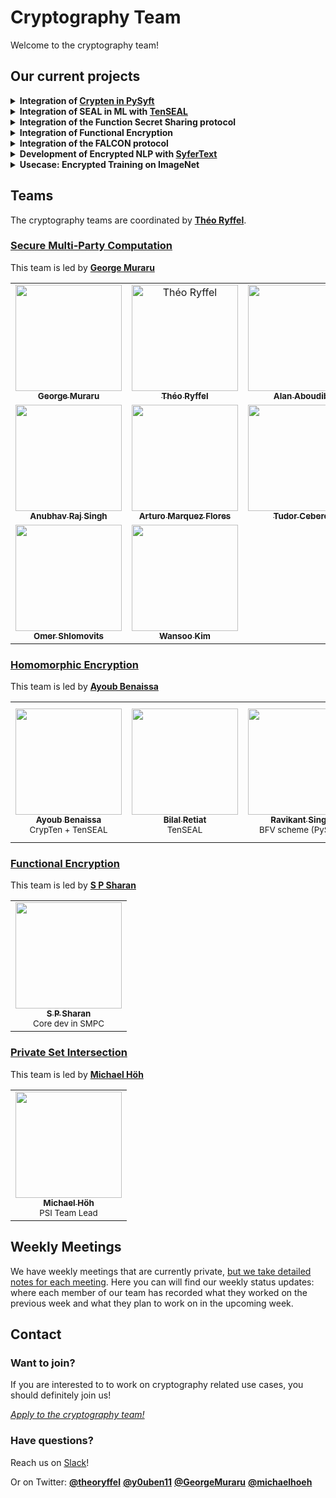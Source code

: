 # Cryptography Team

Welcome to the cryptography team!

## Our current projects

<details><summary><b>Integration of <a href="./projects/CrypTen.md">Crypten in PySyft</a></b></summary>
<p>
We're also working on integrating the CrypTen library for MPC which is developed by Facebook. This is a top priority project of the team, and will allow users to benefit from the massive optimizations of this library which works only with PyTorch.
</p>
</details>

<details><summary><b>Integration of SEAL in ML with <a href="https://github.com/OpenMined/tenseal">TenSEAL</a></b></summary>
<p>
We currently support standard protocols in MPC but would like to extend support for Homomorphic Encryption and other protocols (like Functional Encryption), to allow researchers to use any of them and to compare them for their usecase. In particular, we will provide support for the 1st class HE library SEAL built by Microsoft, through a dedicated library named TenSEAL which adds the abstraction of Tensor on top of SEAL. This will be DL framework agnostic.
<b>Read the <a href="./projects/TenSEAL.md">project Roadmap</a>!</b>
</p>
</details>

<details><summary><b>Integration of the Function Secret Sharing protocol</b></summary>
<p>
We're still integrating new crypto protocols natively in PySyft. This allows us to use them in a wider set of contexts, especially on mobiles and across all kind of computation frameworks. Among the next protocols we are working on Function Secret Sharing which is used in MPC to reduce the number of interactions compared to previous state-of-the-art MPC protocols. Checkout the progress <a href="https://github.com/OpenMined/PySyft/milestone/12">here</a>!
</p>
</details>

<details><summary><b>Integration of Functional Encryption</b></summary>
<p>
We're still integrating new crypto protocols natively in PySyft, including Functional Encryption, which allows to compute over encrypted data and do the decryption without any interaction! More info here: https://github.com/OpenMined/PySyft/issues/3108. 
</p>
</details>

<details><summary><b>Integration of the FALCON protocol</b></summary>
<p>
We're still integrating new crypto protocols natively in PySyft, including FALCON, an optimized version of SecureNN! Checkout the progress <a href="https://github.com/OpenMined/PySyft/milestone/14">here</a>!
</p>
</details>

<details><summary><b>Development of Encrypted NLP with <a href="https://github.com/OpenMined/SyferText">SyferText</a></b></summary>
<p>
Text processing in Federated Learning is an under-estimated complex task. We're building a library to help users clean and process remote text datasets through various methods like tokenization, etc. This library is inspired from Spacy to deliver the same user-friendly interface, and will be 100% compatible with PySyft.
</p>
</details>

<details><summary><b>Usecase: Encrypted Training on ImageNet</b></summary>
<p>
Closely related to our focus on production, we want to demonstrate the utility of the crypto protocols that we build or integrate, by building a encrypted training usecase on a more ambitious dataset than MNIST, our ideal target is for example ImageNet.
</p>
</details>

## Teams

The cryptography teams are coordinated by [**Théo Ryffel**](https://github.com/LaRiffle).

### [Secure Multi-Party Computation](./smpc)

This team is led by [**George Muraru**](https://github.com/gmuraru)

<table>
  <tr>
    <td align="center">
      <a href="https://github.com/gmuraru">
        <img src="https://avatars1.githubusercontent.com/u/7805588?s=240" width="170px;" alt="">
        <br /><sub><b>George Muraru</b></sub></a><br />
      </a>
    </td>
    <td align="center">
      <a href="https://github.com/LaRiffle">
        <img src="https://avatars3.githubusercontent.com/u/12446521?s=240" width="170px;" alt="Théo Ryffel">
        <br /><sub><b>Théo Ryffel</b></sub></a><br />
      </a>
    </td>
    <td align="center">
      <a href="https://github.com/AlanAboudib">
        <img src="https://avatars1.githubusercontent.com/u/11991643?s=240" width="170px;" alt="">
        <br /><sub><b>Alan Aboudib</b></sub></a><br />
      </a>
    </td>
    <td align="center">
      <a href="https://github.com/Yugandhartripathi">
        <img src="https://avatars2.githubusercontent.com/u/32102845?s=240" width="170px;" alt="">
        <br /><sub><b>Yugandhar Tripathi</b></sub></a><br />
      </a>
    </td>
    </tr>
    <tr>
    <td align="center">
      <a href="https://github.com/aanurraj">
        <img src="https://avatars0.githubusercontent.com/u/28955148?s=460&u=b89b14ceffb4e0c26fcdc375242b3d3162700fb4&v=4" width="170px;" alt="">
        <br/><sub><b>Anubhav Raj Singh</b></sub/</a><br/>
      </a>
    </td>
    <td align="center">
      <a href="https://github.com/arturomf94">
        <img src="https://avatars2.githubusercontent.com/u/9259160?s=400&u=a363b29339e611e13e1f71ea7552e8bf5914cf37&v=4" width="170px;" alt="">
        <br/><sub><b>Arturo Marquez Flores</b></sub/</a><br/>
      </a>
    <td align="center">
      <a href="https://github.com/tudorcebere">
        <img src="https://avatars3.githubusercontent.com/u/31571425?s=460&u=250780102a5da2711faba8120fa8ab2b97c48fc9&v=4" width="170px;" alt="">
        <br/><sub><b>Tudor Cebere</b></sub></a><br/>
      </a>
    </td>
    <td align="center">
      <a href="https://github.com/abogaziah">
        <img src="https://avatars3.githubusercontent.com/u/33666625?s=460&u=1beaa9853113bc0ff6d040f3ba8a0fedc1acd17f&v=4" width="170px;" alt="">
        <br/><sub><b>Muhammed Abogazia</b></sub></a><br/>
      </a>
    </td>
  </tr>
  <tr>
    <td align="center">
      <a href="https://github.com/abogaziah">
        <img src="https://avatars3.githubusercontent.com/u/2446179?s=460&u=56801fbae185bb7f58d339d0a4fc4288f0ab697f&v=4" width="170px;" alt="">
        <br/><sub><b>Omer Shlomovits</b></sub></a><br/>
      </a>
    </td>
    <td align="center">
      <a href="https://github.com/omershlo">
        <img src="https://avatars0.githubusercontent.com/u/39186433?s=460&u=eabfd79a99109239b61412089f86f83cc2bacf0b&v=4" width="170px;" alt="">
        <br/><sub><b>Wansoo Kim</b></sub></a><br/>
      </a>
    </td>
  </tr>
</table>

### [Homomorphic Encryption](./he)

This team is led by [**Ayoub Benaissa**](https://github.com/youben11)


<table>
  <tr>
    <td align="center">
      <a href="https://github.com/youben11">
        <img src="https://avatars0.githubusercontent.com/u/21220087?s=240" width="170px;" alt="">
        <br /><sub><b>Ayoub Benaissa</b></sub></a><br />
        <sub>CrypTen + TenSEAL</sub>
      </a>
    </td>
    <td align="center">
      <a href="https://github.com/philomath213">
        <img src="https://avatars3.githubusercontent.com/u/20177422?s=460" width="170px;" alt="">
        <br /><sub><b>Bilal Retiat</b></sub></a><br />
        <sub>TenSEAL</sub>
      </a>
    </td>
    <td align="center">
      <a href="https://github.com/IamRavikantSingh">
        <img src="https://avatars2.githubusercontent.com/u/40258150?s=460&v=4" width="170px;" alt="">
        <br /><sub><b>Ravikant Singh</b></sub></a><br />
        <sub>BFV scheme (PySyft)</sub>
      </a>
    </td>
    <td align="center">
      <a href="https://github.com/bcebere">
        <img src="https://avatars0.githubusercontent.com/u/1623754?s=460&v=4" width="170px;" alt="">
        <br /><sub><b>Bogdan Cebere</b></sub></a><br />
        <sub>Homomorphic Encryption</sub>
        <sub>TenSEAL</sub>
      </a>
    </td>  

  </tr>
</table>


### [Functional Encryption](./fe)

This team is led by [**S P Sharan**](https://github.com/Syzygianinfern0)

<table>
  <tr>
    <td align="center">
      <a href="https://github.com/Syzygianinfern0">
        <img src="https://avatars2.githubusercontent.com/u/31875325?s=460" width="170px;" alt="">
        <br /><sub><b>S P Sharan</b></sub></a><br />
        <sub>Core dev in SMPC</sub>
      </a>
    </td>
  </tr>
</table>


### [Private Set Intersection](./psi)

This team is led by [**Michael Höh**](https://www.linkedin.com/in/michael-hoeh/)

<table>
  <tr>
    <td align="center">
      <a href="https://www.linkedin.com/in/michael-hoeh/">
        <img src="https://media-exp1.licdn.com/dms/image/C4D03AQE_K_Ga31Mekg/profile-displayphoto-shrink_200_200/0?e=1602720000&v=beta&t=Ehev1hXvGRyeLYtdhFmQ5xBHg7pD-aJiE-w3GcpVbAI" width="170px;" alt="">
        <br /><sub><b>Michael Höh</b></sub></a><br />
        <sub>PSI Team Lead</sub>
      </a>
  </tr>
</table>


## Weekly Meetings

We have weekly meetings that are currently private, [but we take detailed notes for each meeting](./meetings). Here you can will find our weekly status updates: where each member of our team has recorded what they worked on the previous week and what they plan to work on in the upcoming week.

## Contact

### Want to join?

If you are interested to to work on cryptography related use cases, you should definitely join us!

*[Apply to the cryptography team!](https://forms.gle/BWmYQJrCwqe1m3ex5)*

### Have questions?

Reach us on [Slack](http://slack.openmined.org/)!

Or on Twitter: [**@theoryffel**](https://twitter.com/theoryffel) [**@y0uben11**](https://twitter.com/y0uben11) [**@GeorgeMuraru**](https://twitter.com/GeorgeMuraru) [**@michaelhoeh**](https://twitter.com/michaelhoeh) 

